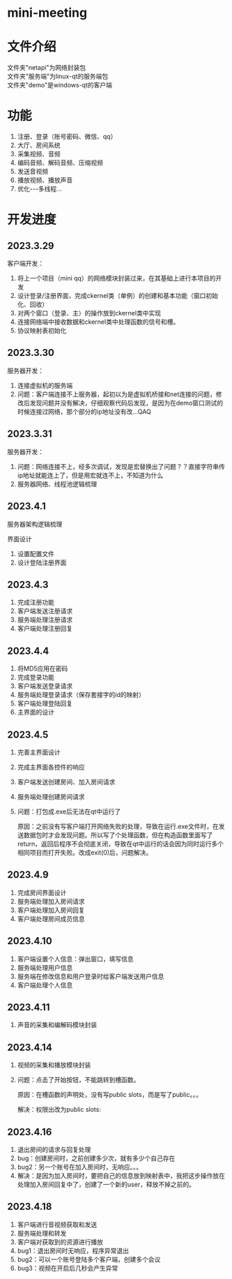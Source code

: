 # mini-meeting

# 文件介绍
文件夹"netapi"为网络封装包</br>
文件夹"服务端"为linux-qt的服务端包</br>
文件夹"demo"是windows-qt的客户端</br>


# 功能
1. 注册、登录（账号密码、微信、qq）
2. 大厅、房间系统
3. 采集视频、音频
4. 编码音频、解码音频、压缩视频
5. 发送音视频
6. 播放视频、播放声音
7. 优化---多线程...


# 开发进度

## 2023.3.29

客户端开发：

1. 将上一个项目（mini qq）的网络模块封装过来，在其基础上进行本项目的开发
2. 设计登录/注册界面，完成ckernel类（单例）的创建和基本功能（窗口初始化、回收）
3. 对两个窗口（登录、主）的操作放到ckernel类中实现
4. 连接网络端中接收数据和ckernel类中处理函数的信号和槽。
5. 协议映射表初始化


## 2023.3.30

服务器开发：

1. 连接虚拟机的服务端
1. 问题：客户端连接不上服务器，起初以为是虚拟机桥接和net连接的问题，修改后发现问题并没有解决，仔细观察代码后发现，是因为在demo窗口测试的时候连接过网络，那个部分的ip地址没有改...QAQ


## 2023.3.31

服务器开发：

1. 问题：网络连接不上，经多次调试，发现是宏替换出了问题？？直接字符串传ip地址就能连上了，但是用宏就连不上，不知道为什么
2. 服务器网络、线程池逻辑梳理





## 2023.4.1

服务器架构逻辑梳理

界面设计

1. 设置配置文件
2. 设计登陆注册界面



## 2023.4.3



1. 完成注册功能
2. 客户端发送注册请求
3. 服务端处理注册请求
4. 客户端处理注册回复





## 2023.4.4



1. 将MD5应用在密码
2. 完成登录功能
3. 客户端发送登录请求
4. 服务端处理登录请求（保存套接字的id的映射）
5. 客户端处理登陆回复
6. 主界面的设计




## 2023.4.5

1. 完善主界面设计

2. 完成主界面各控件的响应

3. 客户端发送创建房间、加入房间请求

4. 服务端处理创建房间请求

5. 问题：打包成.exe后无法在qt中运行了

   原因：之前没有写客户端打开网络失败的处理，导致在运行.exe文件时，在发送数据包时才会发现问题。所以写了个处理函数，但在构造函数里面写了return，返回后程序不会彻底关闭，导致在qt中运行的话会因为同时运行多个相同项目而打开失败。改成exit(0)后，问题解决。
   
   


## 2023.4.9



1. 完成房间界面设计
2. 服务端处理加入房间请求
3. 客户端处理加入房间回复
4. 客户端处理房间成员信息

## 2023.4.10



1. 客户端设置个人信息：弹出窗口，填写信息
2. 服务端处理用户信息
3. 服务端在修改信息和用户登录时给客户端发送用户信息
4. 客户端处理个人信息


## 2023.4.11



1. 声音的采集和编解码模块封装


## 2023.4.14



1. 视频的采集和播放模块封装

2. 问题：点击了开始按钮，不能跳转到槽函数。

   原因：在槽函数的声明处，没有写public slots，而是写了public。。。

   解决：权限出改为public slots:


## 2023.4.16



1. 退出房间的请求与回复处理
2. bug：创建房间时，之前创建多少次，就有多少个自己存在
3. bug2：另一个账号在加入房间时，无响应。。。
4. 解决：是因为加入房间时，要把自己的信息放到映射表中，我把这步操作放在处理加入房间回复中了，创建了一个新的user，释放不掉之前的。


## 2023.4.18



1. 客户端进行音视频获取和发送
2. 服务端处理和转发
3. 客户端对获取到的资源进行播放
4. bug1：退出房间时无响应，程序异常退出
5. bug2：可以一个账号登陆多个客户端，创建多个会议
6. bug3：视频在开启后几秒会产生异常


